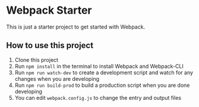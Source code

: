 # Webpack Starter

This is just a starter project to get started with Webpack.

## How to use this project

1. Clone this project
1. Run `npm install` in the terminal to install Webpack and Webpack-CLI
1. Run `npm run watch-dev` to create a development script and watch for any changes when you are developing
1. Run `npm run build-prod` to build a production script when you are done developing
1. You can edit `webpack.config.js` to change the entry and output files
